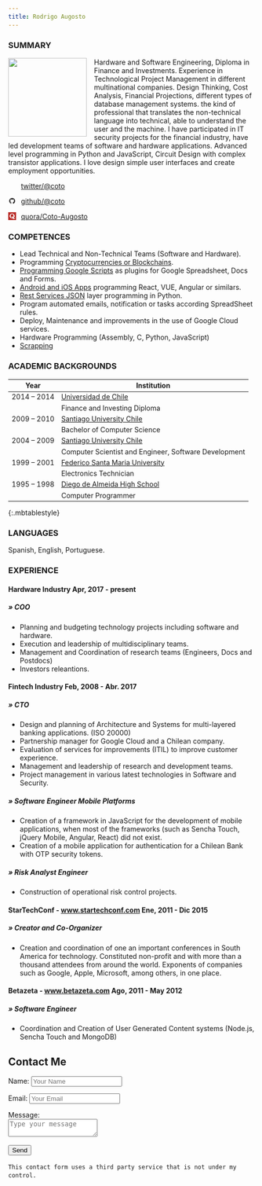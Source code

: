```yaml
---
title: Rodrigo Augosto
---
```


### SUMMARY


<img src="https://pbs.twimg.com/profile_images/867001529508782081/d2EPjhxf_400x400.jpg" width="160" height="160" style="float: left; margin-right: 15px;"/> Hardware and Software Engineering, Diploma in Finance and Investments. Experience in Technological Project Management in different multinational companies. Design Thinking, Cost Analysis, Financial Projections, different types of database management systems. the kind of professional that translates the non-technical language into technical, able to understand the user and the machine. I have participated in IT security projects for the financial industry, have led development teams of software and hardware applications. Advanced level programming in Python and JavaScript, Circuit Design with complex transistor applications. I love design simple user interfaces and create employment opportunities.

<img src="/twitter.ico" width="16" height="16" style="float: left; margin-right: 10px;"/> [twitter/@coto][t_coto] 

<img src="/github.png" width="16" height="16" style="float: left; margin-right: 10px;"/> [github/@coto][g_coto]

<img src="/quora.jpg" width="16" height="16" style="float: left; margin-right: 10px;"/> [quora/Coto-Augosto][quora]

### COMPETENCES

- Lead Technical and Non-Technical Teams (Software and Hardware).
- Programming [Cryptocurrencies or Blockchains](http://bit.ly/cryptocurrency_programming).
- [Programming Google Scripts](http://bit.ly/google_script_programming) as plugins for Google Spreadsheet, Docs and Forms.
- [Android and iOS Apps](http://bit.ly/mob_apps_programming) programming React, VUE, Angular or similars.
- [Rest Services JSON](http://bit.ly/rest_programming) layer programming in Python.
- Program automated emails, notification or tasks according SpreadSheet rules.
- Deploy, Maintenance and improvements in the use of Google Cloud services.
- Hardware Programming (Assembly, C, Python, JavaScript)
- [Scrapping][quora_s]


### ACADEMIC BACKGROUNDS

| Year | Institution |
| --- | --- |
| 2014 – 2014 | [Universidad de Chile][fen]​ |
|  | Finance and Investing Diploma |
| 2009 – 2010 | [Santiago University Chile][usach] |
|  | Bachelor of Computer Science |
| 2004 – 2009 | [Santiago University Chile][usach] |
|  | Computer Scientist and Engineer, Software Development |
| 1999 – 2001 | [Federico Santa Maria University][usm] |
|  | Electronics Technician |
| 1995 – 1998 | [Diego de Almeida High School][lda] |
|  | Computer Programmer |
{:.mbtablestyle}

    
### LANGUAGES

Spanish, English, Portuguese.

### EXPERIENCE

#### Hardware Industry Apr, 2017 - present 
##### » COO

- Planning and budgeting technology projects including software and hardware.
- Execution and leadership of multidisciplinary teams.
- Management and Coordination of research teams (Engineers, Docs and Postdocs)
- Investors releantions.

#### Fintech Industry Feb, 2008 - Abr. 2017 
##### » CTO
- Design and planning of Architecture and Systems for multi-layered banking applications. (ISO 20000)
- Partnership manager for Google Cloud and a Chilean company.
- Evaluation of services for improvements (ITIL) to improve customer experience.
- Management and leadership of research and development teams.
- Project management in various latest technologies in Software and Security.

##### » Software Engineer Mobile Platforms
- Creation of a framework in JavaScript for the development of mobile applications, when most of the frameworks (such as Sencha Touch, jQuery Mobile, Angular, React) did not exist.
- Creation of a mobile application for authentication for a Chilean Bank with OTP security tokens. 

##### » Risk Analyst Engineer
- Construction of operational risk control projects.

#### StarTechConf -​ ​www.startechconf.com Ene, 2011 - Dic 2015 
##### » Creator and Co-Organizer
- Creation and coordination of one an important conferences in South America for technology. Constituted non-profit and with more than a thousand attendees from around the world. Exponents of companies such as Google, Apple, Microsoft, among others, in one place.

#### Betazeta -​ ​www.betazeta.com Ago, 2011 - May 2012 
##### » Software Engineer
- Coordination and Creation of User Generated Content systems (Node.js, Sencha Touch and MongoDB)


## Contact Me
<form class="contact-form" method="post" action="https://formspree.io/spam-filter@beecoss.com">
   <p>Name: <input name="Name" placeholder="Your Name" /></p>
   <p>Email: <input name="_replyto" placeholder="Your Email" /></p>
   <p>Message: <br><textarea name="message" placeholder="Type your message"></textarea> </p>
    <input type="submit" value="Send">
    <input type="hidden" name="_subject" value="Contact form">
    <input type="hidden" name="_next" value="thanks.html">
</form>

`This contact form uses a third party service that is not under my control.`

[usach]: http://www.usach.cl​
[usm]: http://www.utfsm.cl​
[fen]: http://www.fen.uchile.cl
[t_coto]: https://www.twitter.com/coto
[g_coto]: https://www.github.com/coto
[quora_s]: https://www.quora.com/What-is-the-coolest-thing-you-have-ever-created-alone-as-a-programmer/answer/Coto-Augosto
[quora]: https://www.quora.com/Coto-Augosto
[lda]: http://fees.cl/lda/

